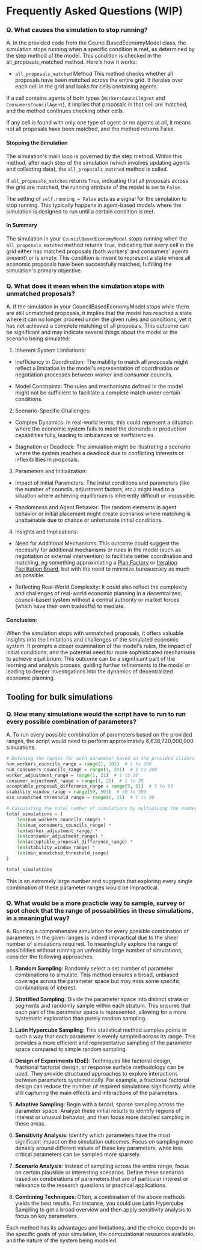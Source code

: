 # Frequently Asked Questions (WIP)

### Q. What causes the simulation to stop running?
A. In the provided code from the CouncilBasedEconomyModel class, the simulation stops running when a specific condition is met, as determined by the step method of the model. This condition is checked in the all_proposals_matched method. Here's how it works:

- `all_proposals_matched` Method
This method checks whether all proposals have been matched across the entire grid. It iterates over each cell in the grid and looks for cells containing agents.

If a cell contains agents of both types (`WorkersCouncilAgent` and `ConsumersCouncilAgent`), it implies that proposals in that cell are matched, and the method continues checking other cells.

If any cell is found with only one type of agent or no agents at all, it means not all proposals have been matched, and the method returns False.

#### Stopping the Simulation
The simulation's main loop is governed by the step method. Within this method, after each step of the simulation (which involves updating agents and collecting data), the `all_proposals_matched` method is called.

If `all_proposals_matched` returns `True`, indicating that all proposals across the grid are matched, the running attribute of the model is set to `False`.

The setting of `self.running = False` acts as a signal for the simulation to stop running. This typically happens in agent-based models where the simulation is designed to run until a certain condition is met.

#### In Summary
The simulation in your `CouncilBasedEconomyModel` stops running when the `all_proposals_matched` method returns `True`, indicating that every cell in the grid either has matched proposals (both workers' and consumers' agents present) or is empty. This condition is meant to represent a state where all economic proposals have been successfully matched, fulfilling the simulation's primary objective.

### Q. What does it mean when the simulation stops with unmatched proposals?
A. If the simulation in your CouncilBasedEconomyModel stops while there are still unmatched proposals, it implies that the model has reached a state where it can no longer proceed under the given rules and conditions, yet it has not achieved a complete matching of all proposals. This outcome can be significant and may indicate several things about the model or the scenario being simulated:

1. Inherent System Limitations:
- Inefficiency in Coordination: The inability to match all proposals might reflect a limitation in the model's representation of coordination or negotiation processes between worker and consumer councils.

- Model Constraints: The rules and mechanisms defined in the model might not be sufficient to facilitate a complete match under certain conditions.

2. Scenario-Specific Challenges:
- Complex Dynamics: In real-world terms, this could represent a situation where the economic system fails to meet the demands or production capabilities fully, leading to imbalances or inefficiencies.

- Stagnation or Deadlock: The simulation might be illustrating a scenario where the system reaches a deadlock due to conflicting interests or inflexibilities in proposals.

3. Parameters and Initialization:
- Impact of Initial Parameters: The initial conditions and parameters (like the number of councils, adjustment factors, etc.) might lead to a situation where achieving equilibrium is inherently difficult or impossible.

- Randomness and Agent Behavior: The random elements in agent behavior or initial placement might create scenarios where matching is unattainable due to chance or unfortunate initial conditions.

4. Insights and Implications:
- Need for Additional Mechanisms: This outcome could suggest the necessity for additional mechanisms or rules in the model (such as negotiation or external intervention) to facilitate better coordination and matching, eg something approximating a [Plan Factory](https://aorb.info/index.php/category/pamphlets/2023/12/28/revisiting-self-managed-society/) or [Iteration Facilitation Board](https://en.wikipedia.org/wiki/Facilitation_board), but with the need to minimize bureaucracy as much as possible.

- Reflecting Real-World Complexity: It could also reflect the complexity and challenges of real-world economic planning in a decentralized, council-based system without a central authority or market forces (which have their own tradeoffs) to mediate.

#### Conclusion:
When the simulation stops with unmatched proposals, it offers valuable insights into the limitations and challenges of the simulated economic system. It prompts a closer examination of the model's rules, the impact of initial conditions, and the potential need for more sophisticated mechanisms to achieve equilibrium. This outcome can be a significant part of the learning and analysis process, guiding further refinements to the model or leading to deeper investigations into the dynamics of decentralized economic planning.

## Tooling for bulk simulations

### Q. How many simulations would the script have to run to run every possible combination of parameters?
A. To run every possible combination of parameters based on the provided ranges, the script would need to perform approximately 6,638,720,000,000 simulations. 

```python
# Defining the ranges for each parameter based on the provided sliders
num_workers_councils_range = range(1, 201)  # 1 to 200
num_consumers_councils_range = range(1, 201)  # 1 to 200
worker_adjustment_range = range(1, 21)  # 1 to 20
consumer_adjustment_range = range(1, 21)  # 1 to 20
acceptable_proposal_difference_range = range(5, 51)  # 5 to 50
stability_window_range = range(50, 501)  # 50 to 500
min_unmatched_threshold_range = range(1, 21)  # 1 to 20

# Calculating the total number of simulations by multiplying the number of options for each parameter
total_simulations = (
    len(num_workers_councils_range) *
    len(num_consumers_councils_range) *
    len(worker_adjustment_range) *
    len(consumer_adjustment_range) *
    len(acceptable_proposal_difference_range) *
    len(stability_window_range) *
    len(min_unmatched_threshold_range)
)

total_simulations
```
This is an extremely large number and suggests that exploring every single combination of these parameter ranges would be impractical.

### Q. What would be a more practicle way to sample, survey or spot check that the range of possabilities in these simulations, in a meaningful way?
A. Running a comprehensive simulation for every possible combination of parameters in the given ranges is indeed impractical due to the sheer number of simulations required. To meaningfully explore the range of possibilities without running an unfeasibly large number of simulations, consider the following approaches:

1. **Random Sampling**: Randomly select a set number of parameter combinations to simulate. This method ensures a broad, unbiased coverage across the parameter space but may miss some specific combinations of interest.

2. **Stratified Sampling**: Divide the parameter space into distinct strata or segments and randomly sample within each stratum. This ensures that each part of the parameter space is represented, allowing for a more systematic exploration than purely random sampling.

3. **Latin Hypercube Sampling**: This statistical method samples points in such a way that each parameter is evenly sampled across its range. This provides a more efficient and representative sampling of the parameter space compared to simple random sampling.

4. **Design of Experiments (DoE)**: Techniques like factorial design, fractional factorial design, or response surface methodology can be used. They provide structured approaches to explore interactions between parameters systematically. For example, a fractional factorial design can reduce the number of required simulations significantly while still capturing the main effects and interactions of the parameters.

5. **Adaptive Sampling**: Begin with a broad, sparse sampling across the parameter space. Analyze these initial results to identify regions of interest or unusual behavior, and then focus more detailed sampling in these areas.

6. **Sensitivity Analysis**: Identify which parameters have the most significant impact on the simulation outcomes. Focus on sampling more densely around different values of these key parameters, while less critical parameters can be sampled more sparsely.

7. **Scenario Analysis**: Instead of sampling across the entire range, focus on certain plausible or interesting scenarios. Define these scenarios based on combinations of parameters that are of particular interest or relevance to the research questions or practical applications.

8. **Combining Techniques**: Often, a combination of the above methods yields the best results. For instance, you could use Latin Hypercube Sampling to get a broad overview and then apply sensitivity analysis to focus on key parameters.

Each method has its advantages and limitations, and the choice depends on the specific goals of your simulation, the computational resources available, and the nature of the system being modeled.
